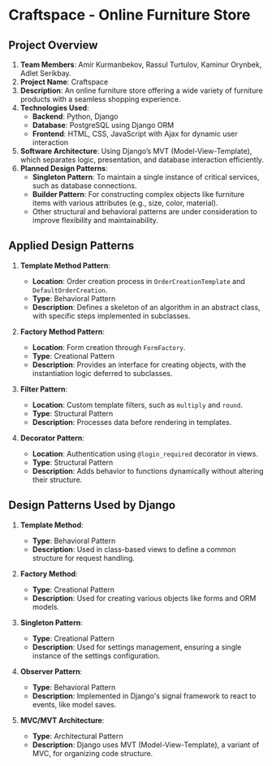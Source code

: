 
# Craftspace - Online Furniture Store

## Project Overview
1. **Team Members**: Amir Kurmanbekov, Rassul Turtulov, Kaminur Orynbek, Adlet Serikbay.
2. **Project Name**: Craftspace
3. **Description**: An online furniture store offering a wide variety of furniture products with a seamless shopping experience.
4. **Technologies Used**:
   - **Backend**: Python, Django
   - **Database**: PostgreSQL using Django ORM
   - **Frontend**: HTML, CSS, JavaScript with Ajax for dynamic user interaction
5. **Software Architecture**: Using Django’s MVT (Model-View-Template), which separates logic, presentation, and database interaction efficiently.
6. **Planned Design Patterns**:
   - **Singleton Pattern**: To maintain a single instance of critical services, such as database connections.
   - **Builder Pattern**: For constructing complex objects like furniture items with various attributes (e.g., size, color, material).
   - Other structural and behavioral patterns are under consideration to improve flexibility and maintainability.

## Applied Design Patterns
1. **Template Method Pattern**:
   - **Location**: Order creation process in `OrderCreationTemplate` and `DefaultOrderCreation`.
   - **Type**: Behavioral Pattern
   - **Description**: Defines a skeleton of an algorithm in an abstract class, with specific steps implemented in subclasses.

2. **Factory Method Pattern**:
   - **Location**: Form creation through `FormFactory`.
   - **Type**: Creational Pattern
   - **Description**: Provides an interface for creating objects, with the instantiation logic deferred to subclasses.

3. **Filter Pattern**:
   - **Location**: Custom template filters, such as `multiply` and `round`.
   - **Type**: Structural Pattern
   - **Description**: Processes data before rendering in templates.

4. **Decorator Pattern**:
   - **Location**: Authentication using `@login_required` decorator in views.
   - **Type**: Structural Pattern
   - **Description**: Adds behavior to functions dynamically without altering their structure.

## Design Patterns Used by Django
1. **Template Method**:
   - **Type**: Behavioral Pattern
   - **Description**: Used in class-based views to define a common structure for request handling.
   
2. **Factory Method**:
   - **Type**: Creational Pattern
   - **Description**: Used for creating various objects like forms and ORM models.
   
3. **Singleton Pattern**:
   - **Type**: Creational Pattern
   - **Description**: Used for settings management, ensuring a single instance of the settings configuration.
   
4. **Observer Pattern**:
   - **Type**: Behavioral Pattern
   - **Description**: Implemented in Django's signal framework to react to events, like model saves.
   
5. **MVC/MVT Architecture**:
   - **Type**: Architectural Pattern
   - **Description**: Django uses MVT (Model-View-Template), a variant of MVC, for organizing code structure.

